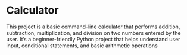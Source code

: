 # Calculator
This project is a basic command-line calculator that performs addition, subtraction, multiplication, and division on two numbers entered by the user. It’s a beginner-friendly Python project that helps understand user input, conditional statements, and basic arithmetic operations
